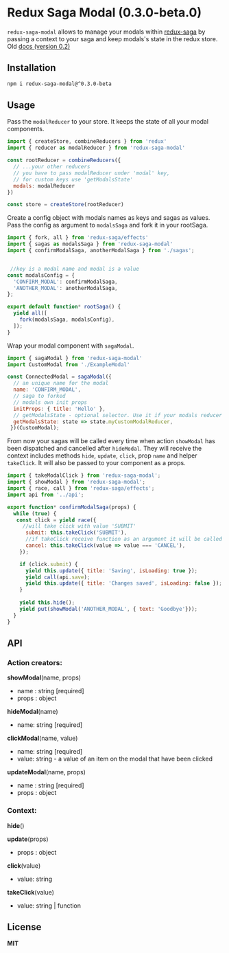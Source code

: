 # Redux Saga Modal (0.3.0-beta.0)

`redux-saga-modal` allows to manage your modals within [redux-saga](https://github.com/redux-saga/redux-saga) by passing a context to your saga and keep modals's state in the redux store. Old [docs (version 0.2)](https://github.com/KarimAziev/redux-saga-modal/blob/57d356d16510a25bb28dae48ebb90ec3b401a6bc/README.md)

## Installation
```bash
npm i redux-saga-modal@^0.3.0-beta
```
## Usage
Pass the `modalReducer` to your store. It keeps the state of all your modal components.

```javascript
import { createStore, combineReducers } from 'redux'
import { reducer as modalReducer } from 'redux-saga-modal'

const rootReducer = combineReducers({
  // ...your other reducers
  // you have to pass modalReducer under 'modal' key,
  // for custom keys use 'getModalsState'
  modals: modalReducer
})

const store = createStore(rootReducer)

```
Create a config object with modals names as keys and sagas as values. Pass the config as argument to `modalsSaga` and fork it in your rootSaga.

```javascript
import { fork, all } from 'redux-saga/effects'
import { sagas as modalsSaga } from 'redux-saga-modal'
import { confirmModalSaga, anotherModalSaga } from './sagas';


 //key is a modal name and modal is a value
const modalsConfig = {
  'CONFIRM_MODAL': confirmModalSaga,
  'ANOTHER_MODAL': anotherModalSaga,
};

export default function* rootSaga() {
  yield all([
    fork(modalsSaga, modalsConfig),
  ]);
}
```
Wrap your modal component with `sagaModal`.  
```javascript
import { sagaModal } from 'redux-saga-modal'
import CustomModal from './ExampleModal'

const ConnectedModal = sagaModal({
  // an unique name for the modal 
  name: 'CONFIRM_MODAL', 
  // saga to forked
  // modals own init props
  initProps: { title: 'Hello' },
  // getModalsState - optional selector. Use it if your modals reducer's name is not "modals",
  getModalsState: state => state.myCustomModalReducer, 
 })(CustomModal);
```
From now your sagas will be called every time when action `showModal` has been dispatched and cancelled after `hideModal`. They will  receive the context includes methods `hide`, `update`, `click`, prop `name` and helper `takeClick`. It will also be passed to your component as a props.

```javascript
import { takeModalClick } from 'redux-saga-modal';
import { showModal } from 'redux-saga-modal';
import { race, call } from 'redux-saga/effects';
import api from '../api';

export function* confirmModalSaga(props) {
  while (true) {
   const click = yield race({
     //will take click with value 'SUBMIT'
      submit: this.takeClick('SUBMIT'), 
      //if takeClick receive function as an argument it will be called as a custom checker
      cancel: this.takeClick(value => value === 'CANCEL'),
    });

    if (click.submit) {
      yield this.update({ title: 'Saving', isLoading: true });
      yield call(api.save);
      yield this.update({ title: 'Changes saved', isLoading: false });
    }
    
    yield this.hide();
    yield put(showModal('ANOTHER_MODAL', { text: 'Goodbye'}));
  }
}
```
## API
### Action creators:
**showModal**(name, props)
* name  : string [required]
* props : object 

**hideModal**(name)
* name: string [required]

**clickModal**(name, value)
* name: string [required]
* value: string - a value of an item on the modal that have been clicked

**updateModal**(name, props) 
* name  : string [required]
* props : object 

### Context:

**hide**()

**update**(props) 
* props : object 

**click**(value) 
* value: string

**takeClick**(value)
* value: string | function 

## License

**MIT**
